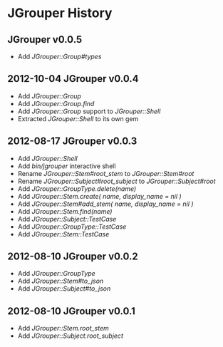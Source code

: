 JGrouper History
================

JGrouper v0.0.5
---------------
* Add *JGrouper::Group#types*

2012-10-04 JGrouper v0.0.4
--------------------------
* Add *JGrouper::Group*
* Add *JGrouper::Group.find*
* Add *JGrouper::Group* support to *JGrouper::Shell*
* Extracted *JGrouper::Shell* to its own gem


2012-08-17 JGrouper v0.0.3
--------------------------
* Add *JGrouper::Shell*
* Add *bin/jgrouper* interactive shell
* Rename *JGrouper::Stem#root_stem* to *JGrouper::Stem#root*
* Rename *JGrouper::Subject#root_subject* to *JGrouper::Subject#root*
* Add *JGrouper::GroupType.delete(name)*
* Add *JGrouper::Stem.create( name, display_name = nil )*
* Add *JGrouper::Stem#add_stem( name, display_name = nil )*
* Add *JGrouper::Stem.find(name)*
* Add *JGrouper::Subject::TestCase*
* Add *JGrouper::GroupType::TestCase*
* Add *JGrouper::Stem::TestCase*


2012-08-10 JGrouper v0.0.2
--------------------------
* Add *JGrouper::GroupType*
* Add *JGrouper::Stem#to_json*
* Add *JGrouper::Subject#to_json*


2012-08-10 JGrouper v0.0.1
--------------------------
* Add *JGrouper::Stem.root_stem*
* Add *JGrouper::Subject.root_subject*

